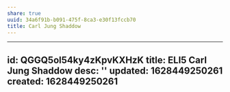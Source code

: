 ```yaml
---
share: true
uuid: 34a6f91b-b091-475f-8ca3-e30f13fccb70
title: Carl Jung Shaddow
---
```

---
id: QGGQ5ol54ky4zKpvKXHzK
title: ELI5 Carl Jung Shaddow
desc: ''
updated: 1628449250261
created: 1628449250261
---

